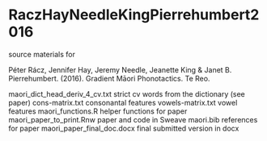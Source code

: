 # RaczHayNeedleKingPierrehumbert2016

source materials for 

Péter Rácz, Jennifer Hay, Jeremy Needle, Jeanette King & Janet B. Pierrehumbert. (2016). Gradient Māori Phonotactics. Te Reo.

maori_dict_head_deriv_4_cv.txt strict cv words from the dictionary (see paper)
cons-matrix.txt consonantal features
vowels-matrix.txt vowel features
maori_functions.R helper functions for paper
maori_paper_to_print.Rnw paper and code in Sweave
maori.bib references for paper
maori_paper_final_doc.docx final submitted version in docx
